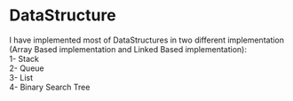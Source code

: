 # DataStructure
I have implemented most of DataStructures in two different implementation (Array Based implementation and Linked Based implementation):
<br />
1- Stack <br />
2- Queue <br />
3- List <br />
4- Binary Search Tree <br />
